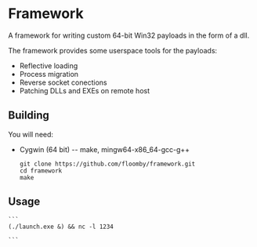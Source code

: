 Framework
=========

A framework for writing custom 64-bit Win32 payloads
in the form of a dll.

The framework provides some userspace tools for
the payloads:

 * Reflective loading
 * Process migration
 * Reverse socket conections
 * Patching DLLs and EXEs on remote host

Building
--------

You will need:

 * Cygwin (64 bit) -- make, mingw64-x86_64-gcc-g++

    ```
    git clone https://github.com/floomby/framework.git
    cd framework
    make
    ```
    
Usage
-----

    ```
    (./launch.exe &) && nc -l 1234
    
    ```
